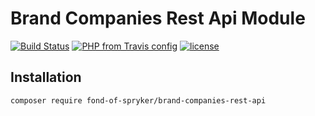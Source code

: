 # Brand Companies Rest Api Module
[![Build Status](https://travis-ci.org/fond-of/spryker-brand-companies-rest-api.svg?branch=master)](https://travis-ci.org/fond-of/spryker-brand-companies-rest-api)
[![PHP from Travis config](https://img.shields.io/travis/php-v/symfony/symfony.svg)](https://php.net/)
[![license](https://img.shields.io/github/license/mashape/apistatus.svg)](https://packagist.org/packages/fond-of-spryker/brand-companies-rest-api)

## Installation

```
composer require fond-of-spryker/brand-companies-rest-api
```
